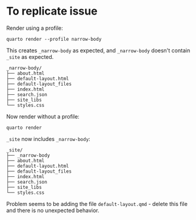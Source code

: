 # To replicate issue

Render using a profile:
```
quarto render --profile narrow-body
```

This creates `_narrow-body` as expected, and `_narrow-body` doesn't contain `_site` as expected.

```
_narrow-body/
├── about.html
├── default-layout.html
├── default-layout_files
├── index.html
├── search.json
├── site_libs
└── styles.css
```

Now render without a profile:
```
quarto render
```

`_site` now includes `_narrow-body`:

```
_site/
├── _narrow-body
├── about.html
├── default-layout.html
├── default-layout_files
├── index.html
├── search.json
├── site_libs
└── styles.css
```

Problem seems to be adding the file `default-layout.qmd` - delete this file and there is no unexpected behavior.



